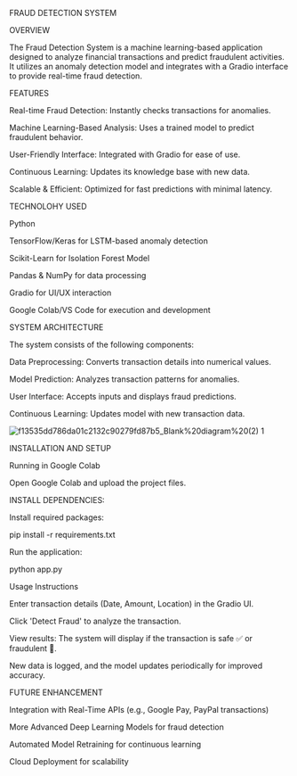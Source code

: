 FRAUD DETECTION SYSTEM

OVERVIEW

The Fraud Detection System is a machine learning-based application designed to analyze financial transactions and predict fraudulent activities. It utilizes an anomaly detection model and integrates with a Gradio interface to provide real-time fraud detection.

FEATURES

Real-time Fraud Detection: Instantly checks transactions for anomalies.

Machine Learning-Based Analysis: Uses a trained model to predict fraudulent behavior.

User-Friendly Interface: Integrated with Gradio for ease of use.

Continuous Learning: Updates its knowledge base with new data.

Scalable & Efficient: Optimized for fast predictions with minimal latency.

TECHNOLOHY USED

Python

TensorFlow/Keras for LSTM-based anomaly detection

Scikit-Learn for Isolation Forest Model

Pandas & NumPy for data processing

Gradio for UI/UX interaction

Google Colab/VS Code for execution and development

SYSTEM ARCHITECTURE

The system consists of the following components:

Data Preprocessing: Converts transaction details into numerical values.

Model Prediction: Analyzes transaction patterns for anomalies.

User Interface: Accepts inputs and displays fraud predictions.

Continuous Learning: Updates model with new transaction data.

![f13535dd786da01c2132c90279fd87b5_Blank%20diagram%20(2) 1](https://github.com/user-attachments/assets/2ed1dda6-d2c9-4fee-993e-8ec137315362)


INSTALLATION AND SETUP

Running in Google Colab

Open Google Colab and upload the project files.

INSTALL DEPENDENCIES:

Install required packages:

pip install -r requirements.txt

Run the application:

python app.py

Usage Instructions

Enter transaction details (Date, Amount, Location) in the Gradio UI.

Click 'Detect Fraud' to analyze the transaction.

View results: The system will display if the transaction is safe ✅ or fraudulent 🚨.

New data is logged, and the model updates periodically for improved accuracy.

FUTURE ENHANCEMENT

Integration with Real-Time APIs (e.g., Google Pay, PayPal transactions)

More Advanced Deep Learning Models for fraud detection

Automated Model Retraining for continuous learning

Cloud Deployment for scalability
